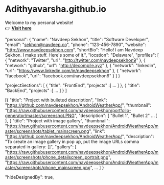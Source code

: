 # Adithyavarsha.github.io
Welcome to my personal website!  
👉 **[Visit here](https://Adithyavarsha.github.io)**

"personal": {
    "name": "Navdeep Sekhon",
    "title": "Software Developer",
    "email": "sekhon@navdeep.co",
    "phone": "123-456-7890",
    "website": "http://www.navdeepsekhon.com",
    "shortBio": "Hello! I am Navdeep Sekhon. I make stuff. Here's some of it.",
    "location": "Delaware",
    "profiles": [
      {
        "network": "Twitter",
        "url": "http://twitter.com/navdeepsekhon9"
      },
      {
        "network": "github",
        "url": "http://decompile.xyz"
      },
      {
        "network": "linkedin",
        "url": "https://www.linkedin.com/in/navdeepsekhon"
      },
      {
        "network": "facebook",
        "url": "facebook.com/navdeepsekhon6"
      }
    ]
  }

"projectSections": [
       {
      "title": "FrontEnd",
      "projects" :[ ... ]
    },
    {
      "title": "BackEnd",
      "projects" :[ ... ]
     }
   ]


  [{
        "title": "Project with bulleted description",
        "link": "https://github.com/navdeepsekhon/AndroidWeatherApp/",
        "thumbnail": "https://raw.githubusercontent.com/navdeepsekhon/portfolio-generator/master/screenshot.PNG",
        "description": [
          "Bullet 1",
          "Bullet 2"
          ...
          ]
        },
        {
          "title": "Project with image gallery",
          "thumbnail": "https://raw.githubusercontent.com/navdeepsekhon/AndroidWeatherApp/master/screenshots/tablet_mainscreen.png",
          "link": "https://github.com/navdeepsekhon/AndroidWeatherApp/",
          "description": "To create an image gallery in pop up, put the image URLs comma separated in gallery: []",
          "gallery": [
            "https://raw.githubusercontent.com/navdeepsekhon/AndroidWeatherApp/master/screenshots/phone_detailscreen_portrait.png",
            "https://raw.githubusercontent.com/navdeepsekhon/AndroidWeatherApp/master/screenshots/phone_mainscreen.png",
            ...
           ]
        }

"hideDesignedBy": true,
